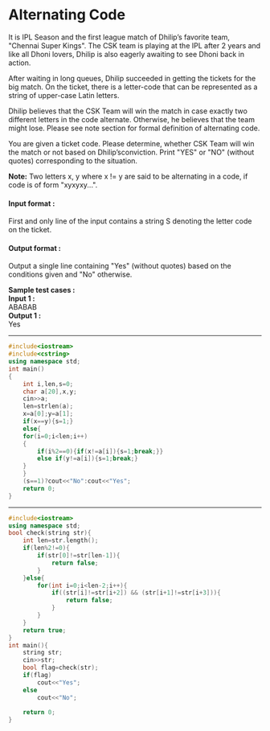 # Alternating Code

It is IPL Season and the first league match of Dhilip’s favorite team, "Chennai Super Kings". The CSK team is playing at the IPL after 2 years and like all Dhoni lovers, Dhilip is also eagerly awaiting to see Dhoni back in action.

After waiting in long queues, Dhilip succeeded in getting the tickets for the big match. On the ticket, there is a letter-code that can be represented as a string of upper-case Latin letters.

Dhilip believes that the CSK Team will win the match in case exactly two different letters in the code alternate. Otherwise, he believes that the team might lose. Please see note section for formal definition of alternating code.

You are given a ticket code. Please determine, whether CSK Team will win the match or not based on Dhilip’sconviction. Print "YES" or "NO" (without quotes) corresponding to the situation.

**Note:**
Two letters x, y where x != y are said to be alternating in a code, if code is of form "xyxyxy...".

#### Input format :
First and only line of the input contains a string S denoting the letter code on the ticket.

#### Output format :
Output a single line containing "Yes" (without quotes) based on the conditions given and "No" otherwise.

**Sample test cases :<br>
Input 1 :<br>**
ABABAB<br>
**Output 1 :<br>**
Yes


-------------------------------------------------------------------------------------------------------------------------------------------------------------------


```cpp
#include<iostream>
#include<cstring>
using namespace std;
int main()
{
    int i,len,s=0;
    char a[20],x,y;
    cin>>a;
    len=strlen(a);
    x=a[0];y=a[1];
    if(x==y){s=1;}
    else{
    for(i=0;i<len;i++)
    {
        if(i%2==0){if(x!=a[i]){s=1;break;}}
        else if(y!=a[i]){s=1;break;}
    }
    }
    (s==1)?cout<<"No":cout<<"Yes";
    return 0;
}


```

-------------------------------------------------------------------------------------------------------------------------------------------------------------------


```cpp
#include<iostream>
using namespace std;
bool check(string str){
    int len=str.length();
    if(len%2!=0){
        if(str[0]!=str[len-1]){
            return false;
        }
    }else{
        for(int i=0;i<len-2;i++){
            if((str[i]!=str[i+2]) && (str[i+1]!=str[i+3])){
                return false;
            }
        }
    }
    return true;
}
int main(){
    string str;
    cin>>str;
    bool flag=check(str);
    if(flag)
        cout<<"Yes";
    else
        cout<<"No";
    
    return 0;
}

```
